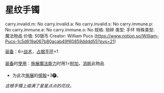 # 星纹手镯

carry.invalid.m: No
carry.invalid.a: No
carry.invalid.s: No
carry.immune.p: No
carry.immune.e: No
carry.immune.o: No
规格: 琐碎
类型: 手环
特殊类型: 魔法物品
价值: 50银币
Creator: William Pucs (https://www.notion.so/William-Pucs-1c5d619a067b80acab49f60859dddd55?pvs=21)

<aside>

[装备](https://www.notion.so/1b3d619a067b80f99057fe3412922dd5?pvs=21)：6⚡️[战术](https://www.notion.so/1b3d619a067b8051b6eaffd160aee01c?pvs=21)，[占据](https://www.notion.so/1b3d619a067b8021ba8fe7cef8b96857?pvs=21)[手环](https://www.notion.so/1b3d619a067b8077bde4e958125cf8d3?pvs=21)×1

</aside>

<aside>

[装备](https://www.notion.so/1b3d619a067b80f99057fe3412922dd5?pvs=21)时[使用](https://www.notion.so/1b3d619a067b80bbbbacd6817c707325?pvs=21)：[施展](https://www.notion.so/1b3d619a067b80f38dccf027f026b32f?pvs=21)[魔法能力](https://www.notion.so/1b3d619a067b80b3bb79dfeb34f69bbc?pvs=21)时用1⚡️[附加](https://www.notion.so/1b3d619a067b808aba32f87c5cab4efb?pvs=21)，[消耗](https://www.notion.so/1b3d619a067b80789d16e44120e1be39?pvs=21)此物品

- 为此次[施展](https://www.notion.so/1b3d619a067b80f38dccf027f026b32f?pvs=21)的[掷骰](https://www.notion.so/1b3d619a067b80f89c53e38483e535c4?pvs=21)+3🅟。
</aside>

*这根手镯上缀满了星星点点的花纹。*